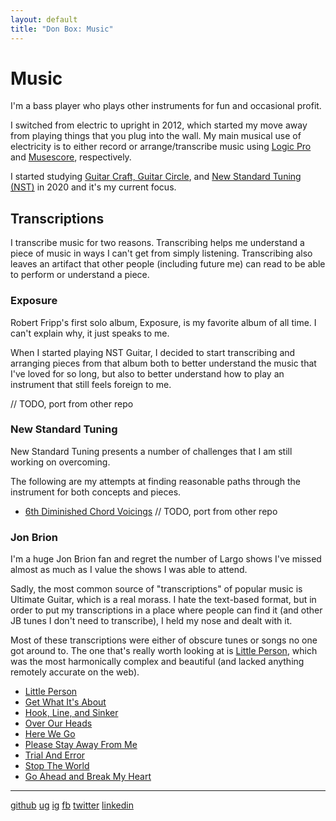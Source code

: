 ```yaml
---
layout: default
title: "Don Box: Music"
---
```


# Music

I'm a bass player who plays other instruments for fun and occasional profit.

I switched from electric to upright in 2012, which started my move away from playing things that you plug into the wall. My main musical use of electricity is to either record or arrange/transcribe music using [Logic Pro](https://www.apple.com/logic-pro/) and [Musescore](https://musescore.org/en), respectively. 

I started studying [Guitar Craft, Guitar Circle](https://guitarcraft.com), and [New Standard Tuning (NST)](https://en.wikipedia.org/wiki/New_standard_tuning) in 2020 and it's my current focus. 

## Transcriptions

I transcribe music for two reasons. Transcribing  helps me understand a piece of music in ways I can't get from simply listening. Transcribing also leaves an artifact that other people (including future me) can read to be able to perform or understand a piece.

### Exposure 
Robert Fripp's first solo album, Exposure, is my favorite album of all time. I can't explain why, it just speaks to me.

When I started playing NST Guitar, I decided to start transcribing and arranging pieces from that album both to better understand the music that I've loved for so long, but also to better understand how to play an instrument that still feels foreign to me.

// TODO, port from other repo

### New Standard Tuning

New Standard Tuning presents a number of challenges that I am still working on overcoming.

The following are my attempts at finding reasonable paths through the instrument for both concepts and pieces. 

* [6th Diminished Chord Voicings](music/pdf/6th-diminished.pdf)
// TODO, port from other repo


### Jon Brion
I'm a huge Jon Brion fan and regret the number of Largo shows I've missed almost as much as I value the shows I was able to attend.

Sadly, the most common source of "transcriptions" of popular music is Ultimate Guitar, which is a real morass. I hate the text-based format, but in order to put my transcriptions in a place where people can find it (and other JB tunes I don't need to transcribe), I held my nose and dealt with it.

Most of these transcriptions were either of obscure tunes or songs no one got around to. The  one that's really worth looking at is [Little Person](https://tabs.ultimate-guitar.com/tab/jon-brion/little-person-chords-1831131), which was the most harmonically complex and beautiful (and lacked anything remotely accurate on the web).

* [Little Person](https://tabs.ultimate-guitar.com/tab/jon-brion/little-person-chords-1831131)
* [Get What It's About](https://tabs.ultimate-guitar.com/tab/jon-brion/get-what-its-about-chords-1711561)
* [Hook, Line, and Sinker](https://tabs.ultimate-guitar.com/tab/jon-brion/hook-line-and-sinker-chords-1237172)
* [Over Our Heads](https://tabs.ultimate-guitar.com/tab/jon-brion/over-our-heads-chords-1836855)
* [Here We Go](https://tabs.ultimate-guitar.com/tab/jon-brion/here-we-go-chords-2546364)
* [Please Stay Away From Me](https://tabs.ultimate-guitar.com/tab/jon-brion/please-stay-away-from-me-chords-2719800)
* [Trial And Error](https://tabs.ultimate-guitar.com/tab/jon-brion/trial-and-error-chords-2693091)
* [Stop The World](https://tabs.ultimate-guitar.com/tab/jon-brion/stop-the-world-chords-2782465)
* [Go Ahead and Break My Heart](https://tabs.ultimate-guitar.com/tab/jon-brion/go-ahead-and-break-my-heart-chords-2782483)





---

[github](https://github.com/donbox)
[ug](https://www.ultimate-guitar.com/u/guidboy)
[ig](https://www.instagram.com/don.box/)
[fb](https://www.facebook.com/don.box)
[twitter](https://twitter.com/donbox)
[linkedin](https://www.linkedin.com/in/don-box-1a27b/)
